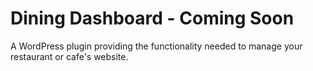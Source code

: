 # Dining Dashboard - Coming Soon

A WordPress plugin providing the functionality needed to manage your restaurant or cafe's website.

